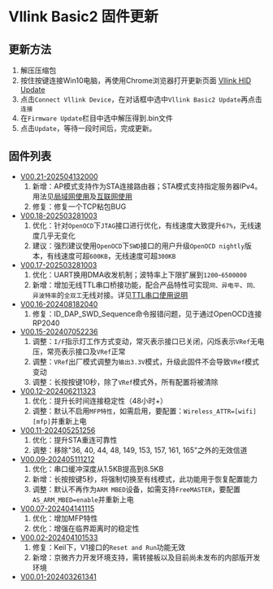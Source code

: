 # Vllink Basic2 固件更新

## 更新方法
1. 解压压缩包
2. 按住按键连接Win10电脑，再使用Chrome浏览器打开更新页面 [Vllink HID Update](https://vllogic.com/_static/tools/update/)
3. 点击`Connect Vllink Device`，在对话框中选中`Vllink Basic2 Update`再点击`连接`
4. 在`Firmware Update`栏目中选中解压得到.bin文件
5. 点击`Update`，等待一段时间后，完成更新。

## 固件列表
* [V00.21-202504132000](../_static/firmware/vllink_basic2.SVCommon0021202504132000.zip)
  1. 新增：AP模式支持作为STA连接路由器；STA模式支持指定服务器IPv4。用法见[局域网使用](../example/over_local_area_network)及[互联网使用](../example/over_internet)
  1. 修复：修复一个TCP粘包BUG
* [V00.18-202503281003](../_static/firmware/vllink_basic2.SVCommon0018202504040905.zip)
  1. 优化：针对`OpenOCD`下`JTAG`接口进行优化，有线速度大致提升`67%`，无线速度几乎无变化
  2. 建议：强烈建议使用`OpenOCD`下`SWD`接口的用户升级`OpenOCD nightly`版本，有线速度可超`600KB`，无线速度可超`300KB`
* [V00.17-202503281003](../_static/firmware/vllink_basic2.SVCommon0017202503281003.zip)
  1. 优化：UART换用DMA收发机制；波特率上下限扩展到`1200`-`6500000`
  2. 新增：增加无线TTL串口桥接功能，配合产品特性可实现`同、异电平`、`同、异波特率`的`全双工`无线对接。详见[TTL串口使用说明](../hardware/vllink_uart)
* [V00.16-202408182040](../_static/firmware/vllink_basic2.SVCommon0016202408182040.zip)
  1. 修复：ID_DAP_SWD_Sequence命令报错问题，见于通过OpenOCD连接RP2040
* [V00.15-202407052236](../_static/firmware/vllink_basic2.SVCommon0015202407052236.zip)
  1. 调整：`I/F`指示灯工作方式变动，常灭表示接口已关闭，闪烁表示`VRef`无电压，常亮表示接口及`VRef`正常
  2. 调整：`VRef`出厂模式调整为`输出3.3V`模式，升级此固件不会导致`VRef`模式变动
  3. 调整：长按按键10秒，除了`VRef`模式外，所有配置将被清除
* [V00.12-202406211323](../_static/firmware/vllink_basic2.SVCommon0012202406211323.zip)
  1. 优化：提升长时间连接稳定性（48小时+）
  2. 调整：默认不启用`MFP特性`，如需启用，要配置：`Wireless_ATTR=[wifi][mfp]`并重新上电
* [V00.11-202405251256](../_static/firmware/vllink_basic2.SVCommon0011202405251256.zip)
  1. 优化：提升STA重连可靠性
  2. 调整：移除"36, 40, 44, 48, 149, 153, 157, 161, 165"之外的无效信道
* [V00.09-202405111212](../_static/firmware/vllink_basic2.SVCommon0009202405111212.zip)
  1. 优化：串口缓冲深度从1.5KB提高到8.5KB
  2. 新增：长按按键5秒，将强制切换至有线模式，此功能用于恢复配置能力
  3. 调整：默认不再作为`ARM MBED`设备，如需支持`FreeMASTER`，要配置`AS_ARM_MBED=enable`并重新上电
* [V00.07-202404141115](../_static/firmware/vllink_basic2.SVCommon0007202404141115.zip)
  1. 优化：增加MFP特性
  2. 优化：增强在临界距离时的稳定性
* [V00.02-202404101533](../_static/firmware/vllink_basic2.SVCommon0002202404101533.zip)
  1. 修复：Keil下，V1接口的`Reset and Run`功能无效
  2. 新增：京微齐力开发环境支持，需转接板以及目前尚未发布的内部版开发环境
* [V00.01-202403261341](../_static/firmware/vllink_basic2.SVCommon0001202403261341.zip)
